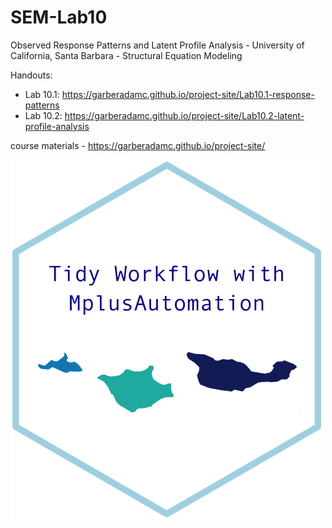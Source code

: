 # SEM-Lab10

Observed Response Patterns and Latent Profile Analysis - University of California, Santa Barbara - Structural Equation Modeling

Handouts:

- Lab 10.1: https://garberadamc.github.io/project-site/Lab10.1-response-patterns
- Lab 10.2: https://garberadamc.github.io/project-site/Lab10.2-latent-profile-analysis

course materials - https://garberadamc.github.io/project-site/

<img src="figures/tidy_workflow_hex.png" width="500">
